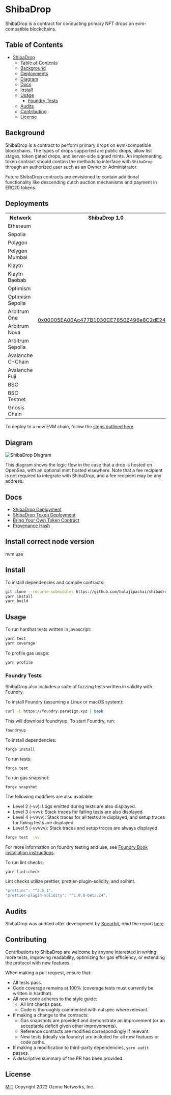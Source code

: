 # ShibaDrop

ShibaDrop is a contract for conducting primary NFT drops on evm-compatible blockchains.

## Table of Contents

- [ShibaDrop](#shibadrop)
  - [Table of Contents](#table-of-contents)
  - [Background](#background)
  - [Deployments](#deployments)
  - [Diagram](#diagram)
  - [Docs](#docs)
  - [Install](#install)
  - [Usage](#usage)
    - [Foundry Tests](#foundry-tests)
  - [Audits](#audits)
  - [Contributing](#contributing)
  - [License](#license)

## Background

ShibaDrop is a contract to perform primary drops on evm-compatible blockchains. The types of drops supported are public drops, allow list stages, token gated drops, and server-side signed mints. An implementing token contract should contain the methods to interface with `ShibaDrop` through an authorized user such as an Owner or Administrator.

Future ShibaDrop contracts are envisioned to contain additional functionality like descending dutch auction mechanisms and payment in ERC20 tokens.

## Deployments

<table>
<tr>
<th>Network</th>
<th>ShibaDrop 1.0</th>
</tr>

<tr><td>Ethereum</td><td rowspan="17">

[0x00005EA00Ac477B1030CE78506496e8C2dE24bf5](https://etherscan.io/address/0x00005EA00Ac477B1030CE78506496e8C2dE24bf5#code)

</td></tr>
<tr><td>Sepolia</td></tr>
<tr><td>Polygon</td></tr>
<tr><td>Polygon Mumbai</td></tr>
<tr><td>Klaytn</td></tr>
<tr><td>Klaytn Baobab</td></tr>
<tr><td>Optimism</td></tr>
<tr><td>Optimism Sepolia</td></tr>
<tr><td>Arbitrum One</td></tr>
<tr><td>Arbitrum Nova</td></tr>
<tr><td>Arbitrum Sepolia</td></tr>
<tr><td>Avalanche C-Chain</td></tr>
<tr><td>Avalanche Fuji</td></tr>
<tr><td>BSC</td></tr>
<tr><td>BSC Testnet</td></tr>
<tr><td>Gnosis Chain</td></tr>
</table>

To deploy to a new EVM chain, follow the [steps outlined here](docs/ShibaDropDeployment.md).

## Diagram

![ShibaDrop Diagram](img/shibadrop-diagram.png)

This diagram shows the logic flow in the case that a drop is hosted on OpenSea, with an optional mint hosted elsewhere. Note that a fee recipient is not required to integrate with ShibaDrop, and a fee recipient may be any address.

## Docs

- [ShibaDrop Deployment](docs/ShibaDropDeployment.md)
- [ShibaDrop Token Deployment](docs/ShibaDropTokenDeployment.md)
- [Bring Your Own Token Contract](docs/BringYourOwnTokenContract.md)
- [Provenance Hash](docs/ProvenanceHash.md)

## Install correct node version

nvm use

## Install

To install dependencies and compile contracts:

```bash
git clone --recurse-submodules https://github.com/balajipachai/shibadrop.git && cd shibadrop
yarn install
yarn build
```

## Usage

To run hardhat tests written in javascript:

```bash
yarn test
yarn coverage
```

To profile gas usage:

```bash
yarn profile
```

### Foundry Tests

ShibaDrop also includes a suite of fuzzing tests written in solidity with Foundry.

To install Foundry (assuming a Linux or macOS system):

```bash
curl -L https://foundry.paradigm.xyz | bash
```

This will download foundryup. To start Foundry, run:

```bash
foundryup
```

To install dependencies:

```
forge install
```

To run tests:

```
forge test
```

To run gas snapshot:

```
forge snapshot
```

The following modifiers are also available:

- Level 2 (-vv): Logs emitted during tests are also displayed.
- Level 3 (-vvv): Stack traces for failing tests are also displayed.
- Level 4 (-vvvv): Stack traces for all tests are displayed, and setup traces for failing tests are displayed.
- Level 5 (-vvvvv): Stack traces and setup traces are always displayed.

```bash
forge test  -vv
```

For more information on foundry testing and use, see [Foundry Book installation instructions](https://book.getfoundry.sh/getting-started/installation).

To run lint checks:

```bash
yarn lint:check
```

Lint checks utilize prettier, prettier-plugin-solidity, and solhint.

```javascript
"prettier": "^2.5.1",
"prettier-plugin-solidity": "^1.0.0-beta.24",
```

## Audits

ShibaDrop was audited after development by [Spearbit](https://spearbit.com/), read the report [here](./assets/spearbit-shibadrop-audit.pdf).

## Contributing

Contributions to ShibaDrop are welcome by anyone interested in writing more tests, improving readability, optimizing for gas efficiency, or extending the protocol with new features.

When making a pull request, ensure that:

- All tests pass.
- Code coverage remains at 100% (coverage tests must currently be written in hardhat).
- All new code adheres to the style guide:
  - All lint checks pass.
  - Code is thoroughly commented with natspec where relevant.
- If making a change to the contracts:
  - Gas snapshots are provided and demonstrate an improvement (or an acceptable deficit given other improvements).
  - Reference contracts are modified correspondingly if relevant.
  - New tests (ideally via foundry) are included for all new features or code paths.
- If making a modification to third-party dependencies, `yarn audit` passes.
- A descriptive summary of the PR has been provided.

## License

[MIT](LICENSE) Copyright 2022 Ozone Networks, Inc.

[version-badge]: https://img.shields.io/github/package-json/v/ProjectOpenSea/shibadrop
[version-link]: https://github.com/ProjectOpenSea/shibadrop/blob/main/package.json
[ci-badge]: https://github.com/ProjectOpenSea/shibadrop/actions/workflows/test.yml/badge.svg
[ci-link]: https://github.com/ProjectOpenSea/shibadrop/actions/workflows/test.yml
[coverage-badge]: https://coveralls.io/repos/github/ProjectOpenSea/shibadrop/badge.svg?branch=main
[coverage-link]: https://coveralls.io/github/ProjectOpenSea/shibadrop?branch=main
[license-badge]: https://img.shields.io/github/license/ProjectOpenSea/shibadrop
[license-link]: https://github.com/ProjectOpenSea/shibadrop/blob/main/LICENSE
[docs-badge]: https://img.shields.io/badge/ShibaDrop-documentation-informational
[docs-link]: https://github.com/ProjectOpenSea/shibadrop/tree/main/docs
[discussions-badge]: https://img.shields.io/badge/ShibaDrop-discussions-blueviolet
[discussions-link]: https://github.com/ProjectOpenSea/shibadrop/discussions
